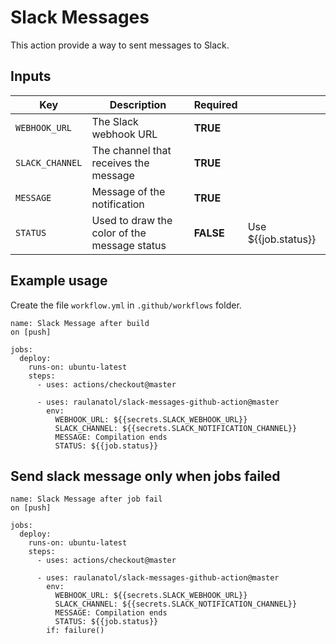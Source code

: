 # Slack Messages

This action provide a way to sent messages to Slack.

## Inputs

| Key | Description | Required |    |
| --- | ----------- | -------- | -- |
| `WEBHOOK_URL` | The Slack webhook URL | **TRUE** | |
| `SLACK_CHANNEL` | The channel that receives the message | **TRUE** | |
| `MESSAGE` | Message of the notification | **TRUE** | |
| `STATUS` | Used to draw the color of the message status | **FALSE** | Use ${{job.status}} |

## Example usage

Create the file `workflow.yml` in `.github/workflows` folder. 

```
name: Slack Message after build
on [push]

jobs:
  deploy:
    runs-on: ubuntu-latest
    steps:
      - uses: actions/checkout@master

      - uses: raulanatol/slack-messages-github-action@master
        env:
          WEBHOOK_URL: ${{secrets.SLACK_WEBHOOK_URL}}
          SLACK_CHANNEL: ${{secrets.SLACK_NOTIFICATION_CHANNEL}}
          MESSAGE: Compilation ends
          STATUS: ${{job.status}}
```

## Send slack message only when jobs failed


```
name: Slack Message after job fail
on [push]

jobs:
  deploy:
    runs-on: ubuntu-latest
    steps:
      - uses: actions/checkout@master

      - uses: raulanatol/slack-messages-github-action@master
        env:
          WEBHOOK_URL: ${{secrets.SLACK_WEBHOOK_URL}}
          SLACK_CHANNEL: ${{secrets.SLACK_NOTIFICATION_CHANNEL}}
          MESSAGE: Compilation ends
          STATUS: ${{job.status}}
        if: failure()
```
